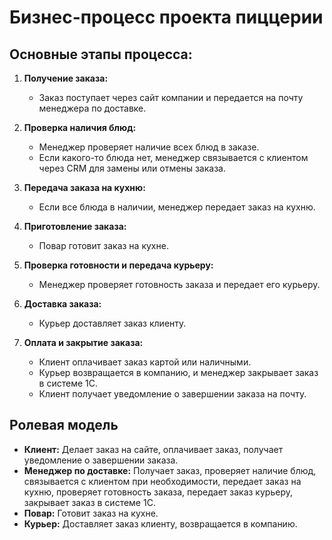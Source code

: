 # Бизнес-процесс проекта пиццерии

## Основные этапы процесса:

1. **Получение заказа:**
   - Заказ поступает через сайт компании и передается на почту менеджера по доставке.

2. **Проверка наличия блюд:**
   - Менеджер проверяет наличие всех блюд в заказе.
   - Если какого-то блюда нет, менеджер связывается с клиентом через CRM для замены или отмены заказа.

3. **Передача заказа на кухню:**
   - Если все блюда в наличии, менеджер передает заказ на кухню.

4. **Приготовление заказа:**
   - Повар готовит заказ на кухне.

5. **Проверка готовности и передача курьеру:**
   - Менеджер проверяет готовность заказа и передает его курьеру.

6. **Доставка заказа:**
   - Курьер доставляет заказ клиенту.

7. **Оплата и закрытие заказа:**
   - Клиент оплачивает заказ картой или наличными.
   - Курьер возвращается в компанию, и менеджер закрывает заказ в системе 1С.
   - Клиент получает уведомление о завершении заказа на почту.

## Ролевая модель

- **Клиент:** Делает заказ на сайте, оплачивает заказ, получает уведомление о завершении заказа.
- **Менеджер по доставке:** Получает заказ, проверяет наличие блюд, связывается с клиентом при необходимости, передает заказ на кухню, проверяет готовность заказа, передает заказ курьеру, закрывает заказ в системе 1С.
- **Повар:** Готовит заказ на кухне.
- **Курьер:** Доставляет заказ клиенту, возвращается в компанию.
